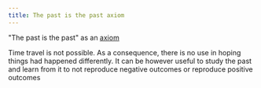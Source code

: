 ```yaml
---
title: The past is the past axiom
---
```


"The past is the past" as an [axiom](https://en.wikipedia.org/wiki/Axiom)

Time travel is not possible. As a consequence, there is no use in hoping things had happened differently. 
It can be however useful to study the past and learn from it to not reproduce negative outcomes or reproduce positive outcomes